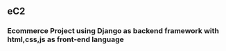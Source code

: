 ## eC2
### Ecommerce Project using Django as backend framework with html,css,js as front-end language
